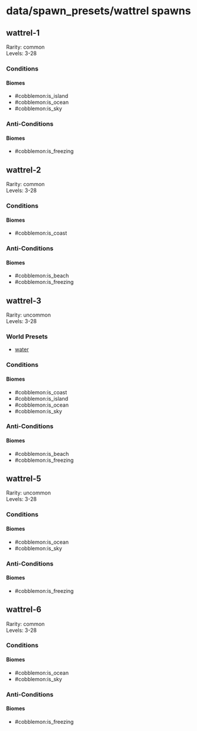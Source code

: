 # data/spawn_presets/wattrel spawns  
  
## wattrel-1  
Rarity: common  
Levels: 3-28  
  
### Conditions  
  
#### Biomes  
  * #cobblemon:is_island
  * #cobblemon:is_ocean
  * #cobblemon:is_sky
  
  
### Anti-Conditions  
  
#### Biomes  
  * #cobblemon:is_freezing
  
  
## wattrel-2  
Rarity: common  
Levels: 3-28  
  
### Conditions  
  
#### Biomes  
  * #cobblemon:is_coast
  
  
### Anti-Conditions  
  
#### Biomes  
  * #cobblemon:is_beach
  * #cobblemon:is_freezing
  
  
## wattrel-3  
Rarity: uncommon  
Levels: 3-28  
  
### World Presets  
* [water](/data/world_presets/water.md)  
  
### Conditions  
  
#### Biomes  
  * #cobblemon:is_coast
  * #cobblemon:is_island
  * #cobblemon:is_ocean
  * #cobblemon:is_sky
  
  
### Anti-Conditions  
  
#### Biomes  
  * #cobblemon:is_beach
  * #cobblemon:is_freezing
  
  
## wattrel-5  
Rarity: uncommon  
Levels: 3-28  
  
### Conditions  
  
#### Biomes  
  * #cobblemon:is_ocean
  * #cobblemon:is_sky
  
  
### Anti-Conditions  
  
#### Biomes  
  * #cobblemon:is_freezing
  
  
## wattrel-6  
Rarity: common  
Levels: 3-28  
  
### Conditions  
  
#### Biomes  
  * #cobblemon:is_ocean
  * #cobblemon:is_sky
  
  
### Anti-Conditions  
  
#### Biomes  
  * #cobblemon:is_freezing
  

